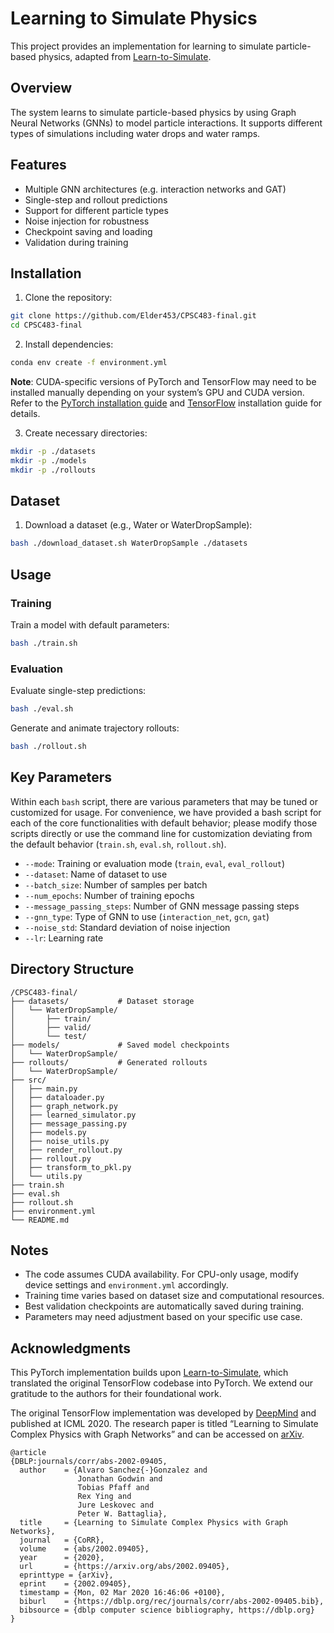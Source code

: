 # Learning to Simulate Physics

This project provides an implementation for learning to simulate particle-based physics, adapted from [Learn-to-Simulate](https://github.com/Emiyalzn/Learn-to-Simulate/tree/main).

## Overview

The system learns to simulate particle-based physics by using Graph Neural Networks (GNNs) to model particle interactions. It supports different types of simulations including water drops and water ramps.

## Features

- Multiple GNN architectures (e.g. interaction networks and GAT)
- Single-step and rollout predictions
- Support for different particle types
- Noise injection for robustness
- Checkpoint saving and loading
- Validation during training

## Installation

1. Clone the repository:
```bash
git clone https://github.com/Elder453/CPSC483-final.git
cd CPSC483-final
```

2. Install dependencies:
```bash
conda env create -f environment.yml
```
  **Note**: CUDA-specific versions of PyTorch and TensorFlow may need to be installed manually depending on your system’s GPU and CUDA version. Refer to the [PyTorch installation guide](https://pytorch.org/get-started/locally/) and [TensorFlow](https://www.tensorflow.org/install) installation guide for details.

3. Create necessary directories:
```bash
mkdir -p ./datasets
mkdir -p ./models
mkdir -p ./rollouts
```

## Dataset

1. Download a dataset (e.g., Water or WaterDropSample):
```bash
bash ./download_dataset.sh WaterDropSample ./datasets
```

## Usage

### Training

Train a model with default parameters:
```bash
bash ./train.sh
```

### Evaluation

Evaluate single-step predictions:
```bash
bash ./eval.sh
```

Generate and animate trajectory rollouts:
```bash
bash ./rollout.sh
```

## Key Parameters

Within each `bash` script, there are various parameters that may be tuned or customized for usage. For convenience, we have provided a bash script for each of the core functionalities with default behavior; please modify those scripts directly or use the command line for customization deviating from the default behavior (`train.sh`, `eval.sh`, `rollout.sh`).

- `--mode`: Training or evaluation mode (`train`, `eval`, `eval_rollout`)
- `--dataset`: Name of dataset to use
- `--batch_size`: Number of samples per batch
- `--num_epochs`: Number of training epochs
- `--message_passing_steps`: Number of GNN message passing steps
- `--gnn_type`: Type of GNN to use (`interaction_net`, `gcn`, `gat`)
- `--noise_std`: Standard deviation of noise injection
- `--lr`: Learning rate

## Directory Structure

```
/CPSC483-final/
├── datasets/           # Dataset storage
│   └── WaterDropSample/
│       ├── train/
│       ├── valid/
│       └── test/
├── models/             # Saved model checkpoints
│   └── WaterDropSample/
├── rollouts/           # Generated rollouts
│   └── WaterDropSample/
├── src/
│   ├── main.py
│   ├── dataloader.py
│   ├── graph_network.py
│   ├── learned_simulator.py
│   ├── message_passing.py
│   ├── models.py
│   ├── noise_utils.py
│   ├── render_rollout.py
│   ├── rollout.py
│   ├── transform_to_pkl.py
│   └── utils.py
├── train.sh
├── eval.sh
├── rollout.sh
├── environment.yml
└── README.md
```

## Notes

- The code assumes CUDA availability. For CPU-only usage, modify device settings and `environment.yml` accordingly.
- Training time varies based on dataset size and computational resources.
- Best validation checkpoints are automatically saved during training.
- Parameters may need adjustment based on your specific use case.

## Acknowledgments

This PyTorch implementation builds upon [Learn-to-Simulate](https://github.com/Emiyalzn/Learn-to-Simulate/tree/main), which translated the original TensorFlow codebase into PyTorch. We extend our gratitude to the authors for their foundational work.

The original TensorFlow implementation was developed by [DeepMind](https://github.com/deepmind/deepmind-research) and published at ICML 2020. The research paper is titled “Learning to Simulate Complex Physics with Graph Networks” and can be accessed on [arXiv](https://arxiv.org/abs/2002.09405).


```shell
@article
{DBLP:journals/corr/abs-2002-09405,
  author    = {Alvaro Sanchez{-}Gonzalez and
               Jonathan Godwin and
               Tobias Pfaff and
               Rex Ying and
               Jure Leskovec and
               Peter W. Battaglia},
  title     = {Learning to Simulate Complex Physics with Graph Networks},
  journal   = {CoRR},
  volume    = {abs/2002.09405},
  year      = {2020},
  url       = {https://arxiv.org/abs/2002.09405},
  eprinttype = {arXiv},
  eprint    = {2002.09405},
  timestamp = {Mon, 02 Mar 2020 16:46:06 +0100},
  biburl    = {https://dblp.org/rec/journals/corr/abs-2002-09405.bib},
  bibsource = {dblp computer science bibliography, https://dblp.org}
}
```
